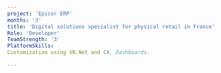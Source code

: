 ```yaml
---
project: 'Epicor ERP'
months: '3'
title: 'Digital solutions specialist for physical retail in France'
Role: 'Developer'
TeamStrength: '3'
PlatformSkills:
Customization using VB.Net and C#, Dashboards.

---
```

